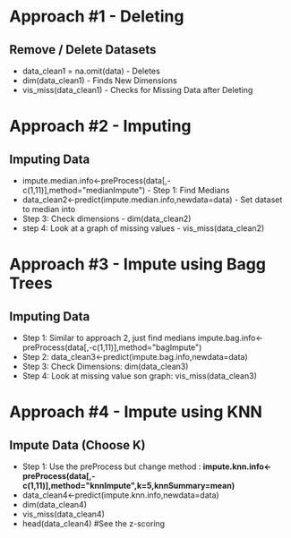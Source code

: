 
# Approach #1 - Deleting
## Remove / Delete Datasets
+ data_clean1 = na.omit(data) - Deletes
+ dim(data_clean1) - Finds New Dimensions
+ vis_miss(data_clean1) - Checks for Missing Data after Deleting


# Approach #2 - Imputing
## Imputing Data
+ impute.median.info<-preProcess(data[,-c(1,11)],method="medianImpute") - Step 1: Find Medians
+ data_clean2<-predict(impute.median.info,newdata=data) - Set dataset to median into
+ Step 3: Check dimensions - dim(data_clean2)
+ step 4: Look at a graph of missing values - vis_miss(data_clean2)


# Approach #3 - Impute using Bagg Trees
## Imputing Data
+ Step 1: Similar to approach 2, just find medians impute.bag.info<-preProcess(data[,-c(1,11)],method="bagImpute")
+ Step 2: data_clean3<-predict(impute.bag.info,newdata=data)
+ Step 3: Check Dimensions: dim(data_clean3)
+ Step 4: Look at missing value son graph: vis_miss(data_clean3)

# Approach #4 - Impute using KNN
## Impute Data (Choose K)
+ Step 1: Use the preProcess but change method : **impute.knn.info<-preProcess(data[,-c(1,11)],method="knnImpute",k=5,knnSummary=mean)**
+ data_clean4<-predict(impute.knn.info,newdata=data)
+ dim(data_clean4)
+ vis_miss(data_clean4)
+ head(data_clean4)  #See the z-scoring
